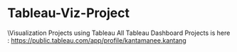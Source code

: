 # Tableau-Viz-Project
\Visualization Projects using Tableau
All Tableau Dashboard Projects is here : https://public.tableau.com/app/profile/kantamanee.kantang
